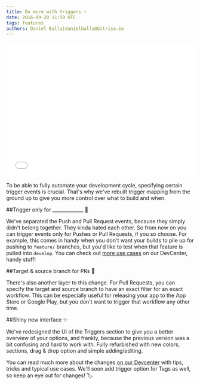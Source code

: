 ```yaml
---
title: Do more with triggers ⚡️
date: 2016-09-20 11:59 UTC
tags: features
authors: Daniel Balla|danielballa@bitrise.io
---
```


<iframe src="//giphy.com/embed/13mZoAYdXgAmNa" width="100%" height="360" frameBorder="0" class="giphy-embed" allowFullScreen></iframe>

To be able to fully automate your development cycle, specifying certain trigger events is crucial. That's why we've rebuilt trigger mapping from the ground up to give you more control over what to build and when.

##Trigger only for _____________ 🚀

We've separated the Push and Pull Request events, because they simply didn't belong together. They kinda hated each other. So from now on you can trigger events only for Pushes or Pull Requests, if you so choose. For example, this comes in handy when you don't want your builds to pile up for pushing to `feature/` branches, but you'd like to test when that feature is pulled into `develop`.
You can check out [more use cases](https://bitrise-io.github.io/devcenter/webhooks/trigger-map/#a-very-simple-two-workflow-cicd-setup) on our DevCenter, handy stuff!

##Target & source branch for PRs 🎯

There's also another layer to this change. For Pull Requests, you can specify the target and source branch to have an exact filter for an exact workflow. This can be especially useful for releasing your app to the App Store or Google Play, but you don't want to trigger that workflow any other time.

##Shiny new interface ✨

We've redesigned the UI of the Triggers section to give you a better overview of your options, and frankly, because the previous version was a bit confusing and hard to work with. Fully refurbished with new colors, sections, drag & drop option and simple adding/editing.

You can read much more about the changes [on our Devcenter](https://bitrise-io.github.io/devcenter/webhooks/trigger-map/) with tips, tricks and typical use cases. We'll soon add trigger option for Tags as well, so keep an eye out for changes! 🏷
